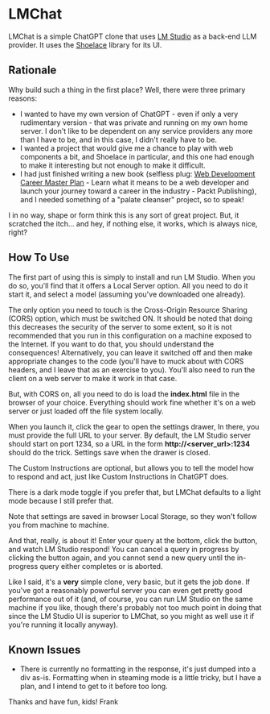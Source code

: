 # LMChat

LMChat is a simple ChatGPT clone that uses [LM Studio](https://lmstudio.ai) as a back-end LLM provider.  It uses the 
[Shoelace](https://shoelace.style) library for its UI.

## Rationale

Why build such a thing in the first place?  Well, there were three primary reasons:

* I wanted to have my own version of ChatGPT - even if only a very rudimentary version - that was private and running
  on my own home server.  I don't like to be dependent on any service providers any more than I have to be, and in this
  case, I didn't really have to be.
* I wanted a project that would give me a chance to play with web components a bit, and Shoelace in particular, and this
  one had enough to make it interesting but not enough to make it difficult. 
* I had just finished writing a new book (selfless plug: [Web Development Career Master Plan](https://www.amazon.com/Web-Development-Career-Master-Plan/dp/1803247088?dplnkId=6ad82ec9-0ed6-420d-825d-db84829cdbaf) - Learn what it means to be a web developer and launch your journey toward a career in the industry - Packt Publishing), and I needed something of a "palate cleanser" project, so to speak!

I in no way, shape or form think this is any sort of great project.  But, it scratched the itch... and hey, if nothing
else, it works, which is always nice, right?

## How To Use

The first part of using this is simply to install and run LM Studio.  When you do so, you'll find that it offers a
Local Server option.  All you need to do it start it, and select a model (assuming you've downloaded one already).

The only option you need to touch is the Cross-Origin Resource Sharing (CORS) option, which must be switched ON.  It
should be noted that doing this decreases the security of the server to some extent, so it is not recommended that you
run in this configuration on a machine exposed to the Internet.  If you want to do that, you should understand the
consequences!  Alternatively, you can leave it switched off and then make appropriate changes to the code (you'll have
to muck about with CORS headers, and I leave that as an exercise to you).  You'll also need to run the client on a web
server to make it work in that case.

But, with CORS on, all you need to do is load the **index.html** file in the browser of your choice.  Everything should
work fine whether it's on a web server or just loaded off the file system locally. 

When you launch it, click the gear to open the settings drawer,  In there, you must provide the full URL to your server.
By default, the LM Studio server should start on port 1234, so a URL in the form **http://<server_url>:1234** should do
the trick.  Settings save when the drawer is closed.

The Custom Instructions are optional, but allows you to tell the model how to respond and act, just like Custom
Instructions in ChatGPT does.

There is a dark mode toggle if you prefer that, but LMChat defaults to a light mode because I still prefer that.

Note that settings are saved in browser Local Storage, so they won't follow you from machine to machine.

And that, really, is about it!  Enter your query at the bottom, click the button, and watch LM Studio respond!  You can
cancel a query in progress by clicking the button again, and you cannot send a new query until the in-progress query
either completes or is aborted.

Like I said, it's a **very** simple clone, very basic, but it gets the job done.  If you've got a reasonably powerful
server you can even get pretty good performance out of it (and, of course, you can run LM Studio on the same machine
if you like, though there's probably not too much point in doing that since the LM Studio UI is superior to LMChat,
so you might as well use it if you're running it locally anyway).

## Known Issues

* There is currently no formatting in the response, it's just dumped into a div as-is.  Formatting when in steaming mode is a little tricky, but I have a plan, and I intend to get to it before too long. 

Thanks and have fun, kids!
Frank
